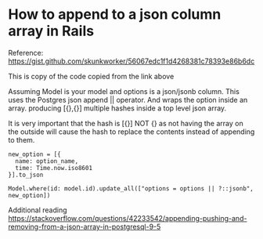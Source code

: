 # How to append to a json column array in Rails

Reference: https://gist.github.com/skunkworker/56067edc1f1d4268381c78393e86b6dc

This is copy of the code copied from the link above

Assuming Model is your model and options is a json/jsonb column.
This uses the Postgres json append || operator.
And wraps the option inside an array.
producing [{},{}] multiple hashes inside a top level json array.

It is very important that the hash is [{}] NOT {} as not having the array on the 
outside will cause the hash to replace the contents instead of appending to them.

```
new_option = [{
  name: option_name,
  time: Time.now.iso8601
}].to_json

Model.where(id: model.id).update_all(["options = options || ?::jsonb", new_option])
```
Additional reading
https://stackoverflow.com/questions/42233542/appending-pushing-and-removing-from-a-json-array-in-postgresql-9-5
